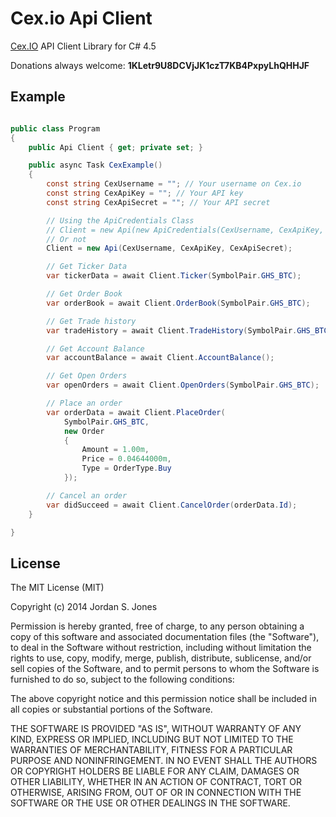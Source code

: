 # Cex.io Api Client

[Cex.IO](https://cex.io/r/0/jordansjones/0/) API Client Library for C# 4.5

Donations always welcome: **1KLetr9U8DCVjJK1czT7KB4PxpyLhQHHJF**

## Example

```cs

public class Program
{
    public Api Client { get; private set; }

    public async Task CexExample()
    {
        const string CexUsername = ""; // Your username on Cex.io
        const string CexApiKey = ""; // Your API key
        const string CexApiSecret = ""; // Your API secret

        // Using the ApiCredentials Class
        // Client = new Api(new ApiCredentials(CexUsername, CexApiKey, CexApiSecret));
        // Or not
        Client = new Api(CexUsername, CexApiKey, CexApiSecret);

        // Get Ticker Data
        var tickerData = await Client.Ticker(SymbolPair.GHS_BTC);

        // Get Order Book
        var orderBook = await Client.OrderBook(SymbolPair.GHS_BTC);

        // Get Trade history
        var tradeHistory = await Client.TradeHistory(SymbolPair.GHS_BTC);

        // Get Account Balance
        var accountBalance = await Client.AccountBalance();

        // Get Open Orders
        var openOrders = await Client.OpenOrders(SymbolPair.GHS_BTC);

        // Place an order
        var orderData = await Client.PlaceOrder(
            SymbolPair.GHS_BTC,
            new Order
            {
                Amount = 1.00m,
                Price = 0.04644000m,
                Type = OrderType.Buy
            });

        // Cancel an order
        var didSucceed = await Client.CancelOrder(orderData.Id);
    }

}

```

## License

The MIT License (MIT)

Copyright (c) 2014 Jordan S. Jones

Permission is hereby granted, free of charge, to any person obtaining a copy of
this software and associated documentation files (the "Software"), to deal in
the Software without restriction, including without limitation the rights to
use, copy, modify, merge, publish, distribute, sublicense, and/or sell copies of
the Software, and to permit persons to whom the Software is furnished to do so,
subject to the following conditions:

The above copyright notice and this permission notice shall be included in all
copies or substantial portions of the Software.

THE SOFTWARE IS PROVIDED "AS IS", WITHOUT WARRANTY OF ANY KIND, EXPRESS OR
IMPLIED, INCLUDING BUT NOT LIMITED TO THE WARRANTIES OF MERCHANTABILITY, FITNESS
FOR A PARTICULAR PURPOSE AND NONINFRINGEMENT. IN NO EVENT SHALL THE AUTHORS OR
COPYRIGHT HOLDERS BE LIABLE FOR ANY CLAIM, DAMAGES OR OTHER LIABILITY, WHETHER
IN AN ACTION OF CONTRACT, TORT OR OTHERWISE, ARISING FROM, OUT OF OR IN
CONNECTION WITH THE SOFTWARE OR THE USE OR OTHER DEALINGS IN THE SOFTWARE.